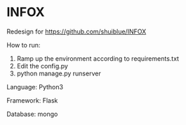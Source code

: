 # INFOX

Redesign for https://github.com/shuiblue/INFOX

How to run:
1. Ramp up the environment according to requirements.txt
2. Edit the config.py
3. python manage.py runserver

Language: Python3

Framework: Flask

Database: mongo

